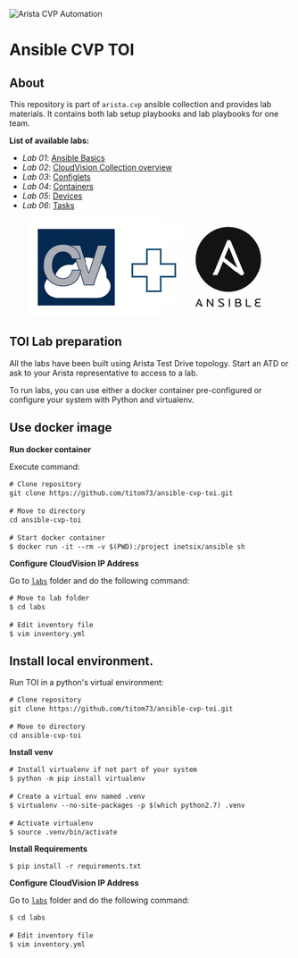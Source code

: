 ![Arista CVP Automation](https://img.shields.io/badge/Arista-CVP%20Automation-blue) 

# Ansible CVP TOI

## About

This repository is part of `arista.cvp` ansible collection and provides lab materials. It contains both lab setup playbooks and lab playbooks for one team.

__List of available labs:__

- _Lab 01_: [Ansible Basics](labs/lab01-ansible-basics)
- _Lab 02_: [CloudVision Collection overview](labs/lab02-arista.cvp-overview)
- _Lab 03_: [Configlets](labs/lab03-cv-configlets)
- _Lab 04_: [Containers](labs/lab04-cv-containers)
- _Lab 05_: [Devices](labs/lab05-cv-device)
- _Lab 06_: [Tasks](labs/lab05-cv-tasks)

<p align="center">
  <img src='imgs/cv_ansible_logo.png' alt='Arista CloudVision and Ansible'/>
</p>

## TOI Lab preparation

All the labs have been built using Arista Test Drive topology. Start an ATD or ask to your Arista representative to access to a lab.

To run labs, you can use either a docker container pre-configured or configure your system with Python and virtualenv.

## Use docker image

__Run docker container__

Execute command:

```shell
# Clone repository
git clone https://github.com/titom73/ansible-cvp-toi.git

# Move to directory
cd ansible-cvp-toi

# Start docker container
$ docker run -it --rm -v $(PWD):/project inetsix/ansible sh
```

__Configure CloudVision IP Address__

Go to [`labs`](labs/) folder and do the following command:

```shell
# Move to lab folder
$ cd labs

# Edit inventory file
$ vim inventory.yml
```

## Install local environment.

Run TOI in a python's virtual environment:

```shell
# Clone repository
git clone https://github.com/titom73/ansible-cvp-toi.git

# Move to directory
cd ansible-cvp-toi
```

__Install venv__

```shell
# Install virtualenv if not part of your system
$ python -m pip install virtualenv

# Create a virtual env named .venv
$ virtualenv --no-site-packages -p $(which python2.7) .venv

# Activate virtualenv
$ source .venv/bin/activate
```

__Install Requirements__

```shell
$ pip install -r requirements.txt
```

__Configure CloudVision IP Address__

Go to [`labs`](labs/) folder and do the following command:

```shell
$ cd labs

# Edit inventory file
$ vim inventory.yml
```
